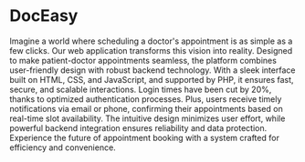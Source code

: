 # DocEasy

Imagine a world where scheduling a doctor's appointment is as simple as a few clicks. Our web application transforms this vision into reality. Designed to make patient-doctor appointments seamless, the platform combines user-friendly design with robust backend technology. With a sleek interface built on HTML, CSS, and JavaScript, and supported by PHP, it ensures fast, secure, and scalable interactions. Login times have been cut by 20%, thanks to optimized authentication processes. Plus, users receive timely notifications via email or phone, confirming their appointments based on real-time slot availability. The intuitive design minimizes user effort, while powerful backend integration ensures reliability and data protection. Experience the future of appointment booking with a system crafted for efficiency and convenience.
